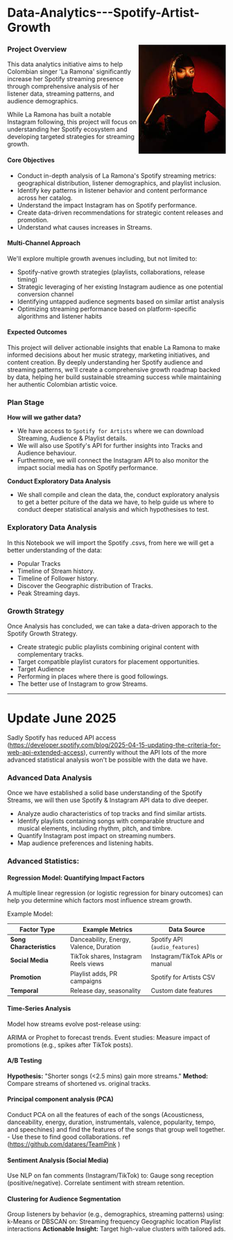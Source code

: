 # Data-Analytics---Spotify-Artist-Growth

### Project Overview <img src="Data/ramona1.jpeg"  align=right>


This data analytics initiative aims to help Colombian singer 'La Ramona' significantly increase her Spotify streaming presence through comprehensive analysis of her listener data, streaming patterns, and audience demographics. 


While La Ramona has built a notable Instagram following, this project will focus on understanding her Spotify ecosystem and developing targeted strategies for streaming growth.



#### Core Objectives

- Conduct in-depth analysis of La Ramona's Spotify streaming metrics: geographical distribution, listener demographics, and playlist inclusion.
- Identify key patterns in listener behavior and content performance across her catalog.
- Understand the impact Instagram has on Spotify performance.
- Create data-driven recommendations for strategic content releases and promotion.
- Understand what causes increases in Streams.

#### Multi-Channel Approach

We'll explore multiple growth avenues including, but not limited to:

- Spotify-native growth strategies (playlists, collaborations, release timing)
- Strategic leveraging of her existing Instagram audience as one potential conversion channel
- Identifying untapped audience segments based on similar artist analysis
- Optimizing streaming performance based on platform-specific algorithms and listener habits

#### Expected Outcomes

This project will deliver actionable insights that enable La Ramona to make informed decisions about her music strategy, marketing initiatives, and content creation. By deeply understanding her Spotify audience and streaming patterns, we'll create a comprehensive growth roadmap backed by data, helping her build sustainable streaming success while maintaining her authentic Colombian artistic voice.

### Plan Stage

**How will we gather data?**

- We have access to `Spotify for Artists` where we can download Streaming, Audience & Playlist details.
- We will also use Spotify's API for further insights into Tracks and Audience behaviour.
- Furthermore, we will connect the Instagram API to also monitor the impact social media has on Spotify performance.

**Conduct Exploratory Data Analysis**

- We shall compile and clean the data, the, conduct exploratory analysis to get a better pciture of the data we have, to help guide us where to conduct deeper statistical analysis and which  hypothesises to test.

### **Exploratory Data Analysis**

In this Notebook we will import the Spotify .csvs, from here we will get a better understanding of the data:

- Popular Tracks
- Timeline of Stream history.
- Timeline of Follower history.
- Discover the Geographic distribution of Tracks.
- Peak Streaming days.

### **Growth Strategy**

Once Analysis has concluded, we can take a data-driven apporach to the Spotify Growth Strategy.

- Create strategic public playlists combining original content with complementary tracks.
- Target compatible playlist curators for placement opportunities.
- Target Audience 
- Performing in places where there is good followings.
- The better use of Instagram to grow Streams.




--- 

# Update June 2025
Sadly Spotify has reduced API access (https://developer.spotify.com/blog/2025-04-15-updating-the-criteria-for-web-api-extended-access), currently without the API lots of the more advanced statistical analysis won't be possible with the data we have.

### **Advanced Data Analysis**

Once we have established a solid base understanding of the Spotify Streams, we will then use Spotify & Instagram API data to dive deeper.

- Analyze audio characteristics of top tracks and find similar artists.
- Identify playlists containing songs with comparable structure and musical elements, including rhythm, pitch, and timbre.
- Quantify Instagram post impact on streaming numbers.
- Map audience preferences and listening habits.

### **Advanced Statistics:**

#### Regression Model: Quantifying Impact Factors
A multiple linear regression (or logistic regression for binary outcomes) can help you determine which factors most influence stream growth.

Example Model:

 | Factor Type          | Example Metrics                          | Data Source                     |
|----------------------|------------------------------------------|---------------------------------|
| **Song Characteristics** | Danceability, Energy, Valence, Duration | Spotify API (`audio_features`)  |
| **Social Media**     | TikTok shares, Instagram Reels views     | Instagram/TikTok APIs or manual |
| **Promotion**        | Playlist adds, PR campaigns              | Spotify for Artists CSV         |
| **Temporal**         | Release day, seasonality                 | Custom date features            |

#### Time-Series Analysis
Model how streams evolve post-release using:

ARIMA or Prophet to forecast trends.
Event studies: Measure impact of promotions (e.g., spikes after TikTok posts).

#### A/B Testing
**Hypothesis:** "Shorter songs (<2.5 mins) gain more streams."
**Method:** Compare streams of shortened vs. original tracks.

#### Principal component analysis (PCA)
Conduct PCA on all the features of each of the songs (Acousticness, danceability, energy, duration, instrumentals, valence, popularity, tempo, and speechines) and find the features of the songs that group well together. - Use these to find good collaborations. 
ref (https://github.com/datares/TeamPink )

#### Sentiment Analysis (Social Media)
Use NLP on fan comments (Instagram/TikTok) to:
Gauge song reception (positive/negative).
Correlate sentiment with stream retention.

#### Clustering for Audience Segmentation
Group listeners by behavior (e.g., demographics, streaming patterns) using:
k-Means or DBSCAN on:
    Streaming frequency
    Geographic location
    Playlist interactions
**Actionable Insight:**
Target high-value clusters with tailored ads.






  

